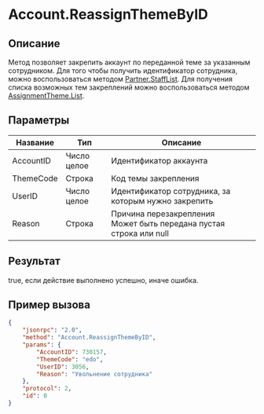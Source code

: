 # Account.ReassignThemeByID

## Описание

Метод позволяет закрепить аккаунт по переданной теме за указанным сотрудником. Для того чтобы получить идентификатор сотрудника, можно воспользоваться методом [Partner.StaffList](Partner-StaffList.md). Для получения списка возможных тем закреплений можно воспользоваться методом [AssignmentTheme.List](AssignmentTheme-List.md).

## Параметры

| Название | Тип | Описание |
|----------|-----|----------|
| AccountID | Число целое | Идентификатор аккаунта |
| ThemeCode | Строка | Код темы закрепления |
| UserID | Число целое | Идентификатор сотрудника, за которым нужно закрепить |
| Reason | Строка | Причина перезакрепления<br>Может быть передана пустая строка или null |

## Результат

true, если действие выполнено успешно, иначе ошибка.

## Пример вызова

```json
{
    "jsonrpc": "2.0",
    "method": "Account.ReassignThemeByID",
    "params": {
        "AccountID": 730157,
        "ThemeCode": "edo",
        "UserID": 3056,
        "Reason": "Увольнение сотрудника"
    },
    "protocol": 2,
    "id": 0
}